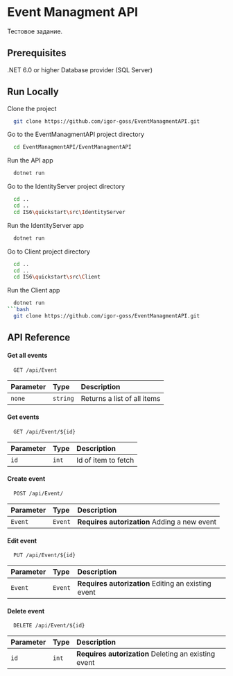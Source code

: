 # Event Managment API

Тестовое задание.

## Prerequisites

.NET 6.0 or higher
Database provider (SQL Server)

## Run Locally

Clone the project

```bash
  git clone https://github.com/igor-goss/EventManagmentAPI.git
```

Go to the EventManagmentAPI project directory

```bash
  cd EventManagmentAPI/EventManagmentAPI
```

Run the API app

```bash
  dotnet run
```

Go to the IdentityServer project directory

```bash
  cd ..
  cd ..
  cd IS6\quickstart\src\IdentityServer
```
Run the IdentityServer app

```bash
  dotnet run
```

Go to Client project directory
```bash 
  cd ..
  cd ..
  cd IS6\quickstart\src\Client
```
Run the Client app
```bash
  dotnet run
```bash
  git clone https://github.com/igor-goss/EventManagmentAPI.git
```


## API Reference

#### Get all events

```http
  GET /api/Event
```

| Parameter | Type     | Description                |
| :-------- | :------- | :------------------------- |
| `none` | `string` | Returns a list of all items |

#### Get events

```http
  GET /api/Event/${id}
```

| Parameter | Type     | Description                       |
| :-------- | :------- | :-------------------------------- |
| `id`      | `int` | Id of item to fetch |

#### Create event

```http
  POST /api/Event/
```

| Parameter | Type     | Description                       |
| :-------- | :------- | :-------------------------------- |
| `Event`      | `Event` | **Requires autorization** Adding a new event |

#### Edit event

```http
  PUT /api/Event/${id}
```

| Parameter | Type     | Description                       |
| :-------- | :------- | :-------------------------------- |
| `Event`      | `Event` | **Requires autorization** Editing an existing event |

#### Delete event

```http
  DELETE /api/Event/${id}
```

| Parameter | Type     | Description                       |
| :-------- | :------- | :-------------------------------- |
| `id`      | `int` | **Requires autorization** Deleting an existing event |



